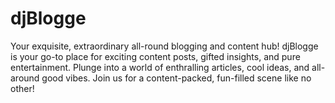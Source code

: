 # djBlogge

 Your exquisite, extraordinary all-round blogging and content hub! djBlogge is your go-to place for exciting content posts, gifted insights, and pure entertainment. Plunge into a world of enthralling articles, cool ideas, and all-around good vibes. Join us for a content-packed, fun-filled scene like no other!









